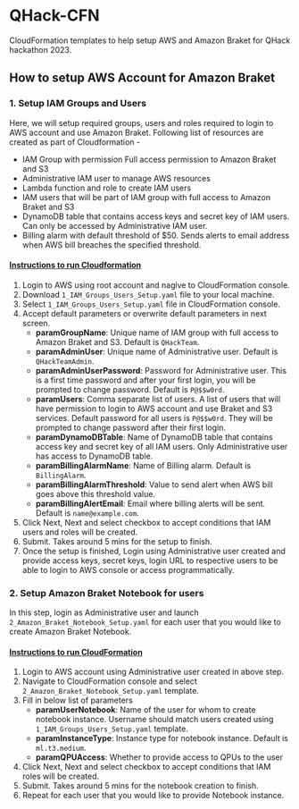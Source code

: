 # QHack-CFN

CloudFormation templates to help setup AWS and Amazon Braket for QHack hackathon 2023. 

## How to setup AWS Account for Amazon Braket
### 1. Setup IAM Groups and Users
Here, we will setup required groups, users and roles required to login to AWS account and use Amazon Braket. Following list of resources are created as part of Cloudformation - 
* IAM Group with permission Full access permission to Amazon Braket and S3
* Administrative IAM user to manage AWS resources
* Lambda function and role to create IAM users
* IAM users that will be part of IAM group with full access to Amazon Braket and S3
* DynamoDB table that contains access keys and secret key of IAM users. Can only be accessed by Administrative IAM user.
* Billing alarm with default threshold of $50. Sends alerts to email address when AWS bill breaches the specified threshold.

#### <u>Instructions to run Cloudformation</u>
1. Login to AWS using root account and nagive to CloudFormation console. 
2. Download `1_IAM_Groups_Users_Setup.yaml` file to your local machine.
3. Select `1_IAM_Groups_Users_Setup.yaml` file in CloudFormation console. 
4. Accept default parameters or overwrite default parameters in next screen.
    * **paramGroupName**: Unique name of IAM group with full access to Amazon Braket and S3. Default is `QHackTeam`. 
    * **paramAdminUser**: Unique name of Administrative user. Default is `QHackTeamAdmin`. 
    * **paramAdminUserPassword**: Password for Administrative user. This is a first time password and after your first login, you will be prompted to change password. Default is `P@$$w0rd`. 
    * **paramUsers**: Comma separate list of users. A list of users that will have permission to login to AWS account and use Braket and S3 services. Default password for all users is `P@$$w0rd`. They will be prompted to change password after their first login. 
    * **paramDynamoDBTable**: Name of DynamoDB table that contains access key and secret key of all IAM users. Only Administrative user has access to DynamoDB table.
    * **paramBillingAlarmName**: Name of Billing alarm. Default is `BillingAlarm`. 
    * **paramBillingAlarmThreshold**: Value to send alert when AWS bill goes above this threshold value. 
    * **paramBillingAlertEmail**: Email where billing alerts will be sent. Default is `name@example.com`. 
5. Click Next, Next and select checkbox to accept conditions that IAM users and roles will be created.
6. Submit. Takes around 5 mins for the setup to finish. 
7. Once the setup is finished, Login using Administrative user created and provide access keys, secret keys, login URL to respective users to be able to login to AWS console or access programmatically. 

### 2. Setup Amazon Braket Notebook for users
In this step, login as Administrative user and launch `2_Amazon_Braket_Notebook_Setup.yaml` for each user that you would like to create Amazon Braket Notebook. 

#### <u>Instructions to run CloudFormation</u>
1. Login to AWS account using Administrative user created in above step. 
2. Navigate to CloudFormation console and select `2_Amazon_Braket_Notebook_Setup.yaml` template.
3. Fill in below list of parameters
    * **paramUserNotebook**: Name of the user for whom to create notebook instance. Username should match users created using `1_IAM_Groups_Users_Setup.yaml` template.
    * **paramInstanceType**: Instance type for notebook instance. Default is `ml.t3.medium`. 
    * **paramQPUAccess**: Whether to provide access to QPUs to the user
4. Click Next, Next and select checkbox to accept conditions that IAM roles will be created.
5. Submit. Takes around 5 mins for the notebook creation to finish.
6. Repeat for each user that you would like to provide Notebook instance.

